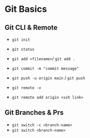 # Git Basics

## Git CLI & Remote

- `git init`
- `git status`
- `git add <filename>`/ `git add .`
- `git commit -m "commit message"`
- `git push -u origin main` / `git push`

- `git remote -v`
- `git remote add origin <ssh link>`

## Git Branches & Prs

- `git switch -c <branch-name>`
- `git switch <branch-name>`
